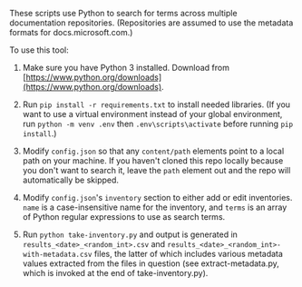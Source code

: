 These scripts use Python to search for terms across multiple documentation repositories. (Repositories are assumed to use the metadata formats for docs.microsoft.com.)

To use this tool:

1. Make sure you have Python 3 installed. Download from [https://www.python.org/downloads](https://www.python.org/downloads).

2. Run `pip install -r requirements.txt` to install needed libraries. (If you want to use a virtual environment instead of your global environment, run `python -m venv .env` then `.env\scripts\activate` before running `pip install`.)

3. Modify `config.json` so that any `content/path` elements point to a local path on your machine. If you haven't cloned this repo locally because you don't want to search it, leave the `path` element out and the repo will automatically be skipped.

4. Modify `config.json`'s `inventory` section to either add or edit inventories. `name` is a case-insensitive name for the inventory, and `terms` is an array of Python regular expressions to use as search terms.

5. Run `python take-inventory.py` and output is generated in `results_<date>_<random_int>.csv` and `results_<date>_<random_int>-with-metadata.csv` files, the latter of which includes various metadata values extracted from the files in question (see extract-metadata.py, which is invoked at the end of take-inventory.py).
